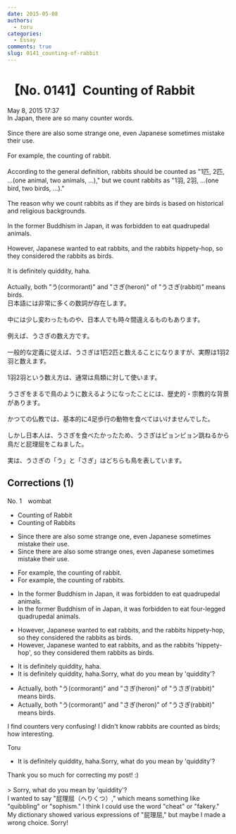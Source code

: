 ```yaml
---
date: 2015-05-08
authors:
  - toru
categories:
  - Essay
comments: true
slug: 0141_counting-of-rabbit
---
```


# 【No. 0141】Counting of Rabbit
<div class="date">May 8, 2015 17:37</div>
<div id="post"><div id="body_show_ori">
In Japan, there are so many counter words.<br/><br/>Since there are also some strange one, even Japanese sometimes mistake their use.<br/><br/>For example, the counting of rabbit.<br/><br/>According to the general definition, rabbits should be counted as "1匹, 2匹, ...(one animal, two animals, ...)," but we count rabbits as "1羽, 2羽, ...(one bird, two birds, ...)."<br/><br/>The reason why we count rabbits as if they are birds is based on historical and religious backgrounds.<br/><br/>In the former Buddhism in Japan, it was forbidden to eat quadrupedal animals.<br/><br/>However, Japanese wanted to eat rabbits, and the rabbits hippety-hop, so they considered the rabbits as birds.<br/><br/>It is definitely quiddity, haha.<br/><br/>Actually, both "う(cormorant)" and "さぎ(heron)" of "うさぎ(rabbit)" means birds.
</div></div>

<!-- more -->

<div id="post_ja"><div id="body_show_mo">
日本語には非常に多くの数詞が存在します。<br/><br/>中には少し変わったものや、日本人でも時々間違えるものもあります。<br/><br/>例えば、うさぎの数え方です。<br/><br/>一般的な定義に従えば、うさぎは1匹2匹と数えることになりますが、実際は1羽2羽と数えます。<br/><br/>1羽2羽という数え方は、通常は鳥類に対して使います。<br/><br/>うさぎをまるで鳥のように数えるようになったことには、歴史的・宗教的な背景があります。<br/><br/>かつての仏教では、基本的に4足歩行の動物を食べてはいけませんでした。<br/><br/>しかし日本人は、うさぎを食べたかったため、うさぎはピョンピョン跳ねるから鳥だと屁理屈をこねました。<br/><br/>実は、うさぎの「う」と「さぎ」はどちらも鳥を表しています。
</div></div>

## Corrections (1)
<div id="block"><div class="first_name"> No. 1　<span class="just_name">wombat</span></div><div id="block2">
<ul class="correction_field">
<li class="incorrect">Counting of Rabbit</li>
<li class="corrected correct">
Counting <span class="f_blue"><span class="sline">of</span></span> Rabbit<span class="f_blue">s</span>
</li>
</ul>
<ul class="correction_field">
<li class="incorrect">Since there are also some strange one, even Japanese sometimes mistake their use.</li>
<li class="corrected correct">
Since there are also some strange one<span class="f_blue">s</span>, even Japanese sometimes mistake their use.
</li>
</ul>
<ul class="correction_field">
<li class="incorrect">For example, the counting of rabbit.</li>
<li class="corrected correct">
For example, the counting of rabbit<span class="f_blue">s</span>.
</li>
</ul>
<ul class="correction_field">
<li class="incorrect">In the former Buddhism in Japan, it was forbidden to eat quadrupedal animals.</li>
<li class="corrected correct">
In the former Buddhism<span class="f_blue"> of<span class="sline"> in</span></span> Japan, it was forbidden to eat<span class="f_blue"> four-legged <span class="sline">quadrupedal</span> </span>animals.
</li>
</ul>
<ul class="correction_field">
<li class="incorrect">However, Japanese wanted to eat rabbits, and the rabbits hippety-hop, so they considered the rabbits as birds.</li>
<li class="corrected correct">
However, Japanese wanted to eat rabbits, and <span class="f_blue">as</span> <span class="f_blue"><span class="sline">the</span></span> rabbits 'hippety-hop',<span class="f_blue"> </span><span class="f_blue"><span class="f_gray"> <span class="sline">so</span></span> </span>they considered the<span class="f_blue">m</span> <span class="f_blue"><span class="sline">rabbits</span></span> as birds.
</li>
</ul>
<ul class="correction_field">
<li class="incorrect">It is definitely quiddity, haha.</li>
<li class="corrected correct">
It is definitely <span class="f_blue">quiddity</span>, haha.<span class="f_blue">Sorry, what do you mean by 'quiddity'?</span>
</li>
</ul>
<ul class="correction_field">
<li class="incorrect">Actually, both "う(cormorant)" and "さぎ(heron)" of "うさぎ(rabbit)" means birds.</li>
<li class="corrected correct">
Actually, both "う(cormorant)" and "さぎ(heron)" of "うさぎ(rabbit)" mean<span class="f_blue"><span class="sline">s</span></span> birds.
</li>
</ul>
<p class="comment_small">
 I find counters very confusing!  I didn't know rabbits are counted as birds; how interesting.
</p>

</div><div class="name"><span class="just_name">Toru</span><br><div class="quote_field"><ul class="correction_field">
<li class="corrected correct">
It is definitely <span class="f_blue">quiddity</span>, haha.<span class="f_blue">Sorry, what do you mean by 'quiddity'?</span>
</li>
</ul></div>
Thank you so much for correcting my post! :)<br/><br/>&gt; Sorry, what do you mean by 'quiddity'?<br/>I wanted to say "屁理屈（へりくつ）," which means something like "quibbling" or "sophism." I think I could use the word "cheat" or "fakery." My dictionary showed various expressions of "屁理屈," but maybe I made a wrong choice. Sorry!
</div>
</div>
